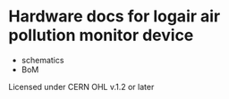 # Hardware docs for logair air pollution monitor device

- schematics
- BoM

Licensed under CERN OHL v.1.2 or later
